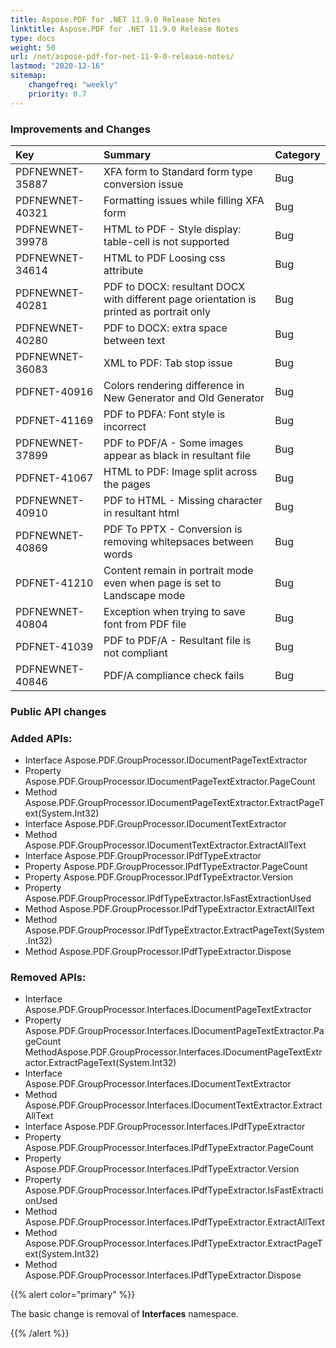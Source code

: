 ```yaml
---
title: Aspose.PDF for .NET 11.9.0 Release Notes
linktitle: Aspose.PDF for .NET 11.9.0 Release Notes
type: docs
weight: 50
url: /net/aspose-pdf-for-net-11-9-0-release-notes/
lastmod: "2020-12-16"
sitemap:
    changefreq: "weekly"
    priority: 0.7
---
```


### **Improvements and Changes**

|**Key**|**Summary**|**Category**|
| :- | :- | :- |
|PDFNEWNET-35887|XFA form to Standard form type conversion issue|Bug|
|PDFNEWNET-40321|Formatting issues while filling XFA form|Bug|
|PDFNEWNET-39978|HTML to PDF - Style display: table-cell is not supported|Bug|
|PDFNEWNET-34614|HTML to PDF Loosing css attribute|Bug|
|PDFNEWNET-40281|PDF to DOCX: resultant DOCX with different page orientation is printed as portrait only|Bug|
|PDFNEWNET-40280|PDF to DOCX: extra space between text|Bug|
|PDFNEWNET-36083|XML to PDF: Tab stop issue|Bug|
|PDFNET-40916|Colors rendering difference in New Generator and Old Generator|Bug|
|PDFNET-41169|PDF to PDFA: Font style is incorrect|Bug|
|PDFNEWNET-37899|PDF to PDF/A - Some images appear as black in resultant file|Bug|
|PDFNET-41067|HTML to PDF: Image split across the pages|Bug|
|PDFNEWNET-40910|PDF to HTML - Missing character in resultant html|Bug|
|PDFNEWNET-40869|PDF To PPTX - Conversion is removing whitepsaces between words|Bug|
|PDFNET-41210|Content remain in portrait mode even when page is set to Landscape mode|Bug|
|PDFNEWNET-40804|Exception when trying to save font from PDF file|Bug|
|PDFNET-41039|PDF to PDF/A - Resultant file is not compliant|Bug|
|PDFNEWNET-40846|PDF/A compliance check fails|Bug|
### **Public API changes**
### **Added APIs:**
- Interface Aspose.PDF.GroupProcessor.IDocumentPageTextExtractor
- Property Aspose.PDF.GroupProcessor.IDocumentPageTextExtractor.PageCount
- Method Aspose.PDF.GroupProcessor.IDocumentPageTextExtractor.ExtractPageText(System.Int32)
- Interface Aspose.PDF.GroupProcessor.IDocumentTextExtractor
- Method Aspose.PDF.GroupProcessor.IDocumentTextExtractor.ExtractAllText
- Interface Aspose.PDF.GroupProcessor.IPdfTypeExtractor
- Property Aspose.PDF.GroupProcessor.IPdfTypeExtractor.PageCount
- Property Aspose.PDF.GroupProcessor.IPdfTypeExtractor.Version
- Property Aspose.PDF.GroupProcessor.IPdfTypeExtractor.IsFastExtractionUsed
- Method Aspose.PDF.GroupProcessor.IPdfTypeExtractor.ExtractAllText
- Method Aspose.PDF.GroupProcessor.IPdfTypeExtractor.ExtractPageText(System.Int32)
- Method Aspose.PDF.GroupProcessor.IPdfTypeExtractor.Dispose
### **Removed APIs:**
- Interface Aspose.PDF.GroupProcessor.Interfaces.IDocumentPageTextExtractor
- Property Aspose.PDF.GroupProcessor.Interfaces.IDocumentPageTextExtractor.PageCount  
MethodAspose.PDF.GroupProcessor.Interfaces.IDocumentPageTextExtractor.ExtractPageText(System.Int32)  
- Interface Aspose.PDF.GroupProcessor.Interfaces.IDocumentTextExtractor
- Method Aspose.PDF.GroupProcessor.Interfaces.IDocumentTextExtractor.ExtractAllText
- Interface Aspose.PDF.GroupProcessor.Interfaces.IPdfTypeExtractor
- Property Aspose.PDF.GroupProcessor.Interfaces.IPdfTypeExtractor.PageCount
- Property Aspose.PDF.GroupProcessor.Interfaces.IPdfTypeExtractor.Version
- Property Aspose.PDF.GroupProcessor.Interfaces.IPdfTypeExtractor.IsFastExtractionUsed
- Method Aspose.PDF.GroupProcessor.Interfaces.IPdfTypeExtractor.ExtractAllText
- Method Aspose.PDF.GroupProcessor.Interfaces.IPdfTypeExtractor.ExtractPageText(System.Int32)
- Method Aspose.PDF.GroupProcessor.Interfaces.IPdfTypeExtractor.Dispose

{{% alert color="primary" %}} 

The basic change is removal of **Interfaces** namespace.

{{% /alert %}}
